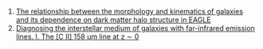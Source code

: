 1. [The relationship between the morphology and kinematics of galaxies and its dependence on dark matter halo structure in EAGLE](https://arxiv.org/pdf/1811.01954.pdf)
2. [Diagnosing the interstellar medium of galaxies with far-infrared emission lines. I. The [C II] 158 μm line at z ∼ 0](https://arxiv.org/pdf/2011.13441.pdf)
